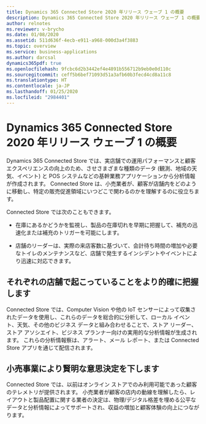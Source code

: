 ```yaml
---
title: Dynamics 365 Connected Store 2020 年リリース ウェーブ 1 の概要
description: Dynamics 365 Connected Store 2020 年リリース ウェーブ 1 の概要
author: relnotes
ms.reviewer: v-brycho
ms.date: 01/08/2020
ms.assetid: 511d636f-4ecb-e911-a968-000d3a4f3883
ms.topic: overview
ms.service: business-applications
ms.author: darcsal
dynamics365pdf: true
ms.openlocfilehash: 9fcbc6d2b3442ef4e4891b556712b9eb0e0d110c
ms.sourcegitcommit: ceff5b6bef71093d51a3afb60b3fecd4cd8a11c8
ms.translationtype: HT
ms.contentlocale: ja-JP
ms.lasthandoff: 01/25/2020
ms.locfileid: "2984401"
---
```

# <a name="overview-of-dynamics-365-connected-store-2020-release-wave-1"></a>Dynamics 365 Connected Store 2020 年リリース ウェーブ 1 の概要

Dynamics 365 Connected Store では、実店舗での運用パフォーマンスと顧客エクスペリエンスの向上のため、させさまざまな種類のデータ (観測、地域の天気、イベント) と POS システムなどの基幹業務アプリケーションから分析情報が作成されます。 Connected Store は、小売業者が、顧客が店舗内をどのように移動し、特定の販売促進領域にいつどこで関わるのかを理解するのに役立ちます。 

Connected Store では次のこともできます。

- 在庫にあるかどうかを監視し、製品の在庫切れを早期に把握して、補充の迅速化または補充のトリガーを可能にします。

- 店舗のリーダーは、実際の来店客数に基づいて、会計待ち時間の増加や必要なトイレのメンテナンスなど、店舗で発生するインシデントやイベントにより迅速に対応できます。 

## <a name="better-understand-whats-happening-in-each-store"></a>それぞれの店舗で起こっていることをより的確に把握します

Connected Store では、Computer Vision や他の IoT センサーによって収集されたデータを使用し、これらのデータを総合的に分析して、ローカル イベント、天気、その他のビジネス データと組み合わせることで、ストア リーダー、ストア アソシエイト、ビジネス プランナー向けの実用的な分析情報が生成されます。 これらの分析情報察は、アラート、メール レポート、または Connected Store アプリを通じて配信されます。 

## <a name="make-smarter-decisions-for-your-retail-business"></a>小売事業により賢明な意思決定を下します

Connected Store では、以前はオンライン ストアでのみ利用可能であった顧客のテレメトリが提供されます。 小売業者が顧客の店内の動線を理解したら、レイアウトと製品配置に関する業者の決定は、物理/デジタル格差を埋める公平なデータと分析情報によってサポートされ、収益の増加と顧客体験の向上につながります。
